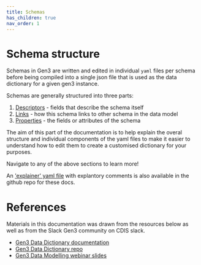 ```yaml
---
title: Schemas
has_children: true
nav_order: 1
---
```


# Schema structure

Schemas in Gen3 are written and edited in individual `yaml` files per schema before being compiled into a single json file that is used as the data dictionary for a given gen3 instance.

Schemas are generally structured into three parts:
1. [Descriptors](https://australianbiocommons.github.io/umccr-dictionary/schemas/descriptors.html) - fields that describe the schema itself
1. [Links](https://australianbiocommons.github.io/umccr-dictionary/schemas/links.html) - how this schema links to other schema in the data model
1. [Properties](https://australianbiocommons.github.io/umccr-dictionary/schemas/properties.html) - the fields or attributes of the schema

The aim of this part of the documentation is to help explain the overal structure and individual components of the yaml files to make it easier to understand how to edit them to create a customised dictionary for your purposes.

Navigate to any of the above sections to learn more!

An ['explainer' yaml file](https://github.com/AustralianBioCommons/umccr-dictionary/blob/main/docs/schemas/explainer_schema.yaml) with explantory comments is also available in the github repo for these docs.

# References

Materials in this documentation was drawn from the resources below as well as from the Slack Gen3 community on CDIS slack.

* [Gen3 Data Dictionary documentation](https://gen3.org/resources/user/dictionary/)
* [Gen3 Data Dictionary repo](https://github.com/uc-cdis/datadictionary)
* [Gen3 Data Modelling webinar slides](https://gen3.org/community/webinars/Webinar_20190509.pdf)

